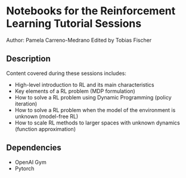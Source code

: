 # Notebooks for the Reinforcement Learning Tutorial Sessions
Author: Pamela Carreno-Medrano
Edited by Tobias Fischer

## Description

Content covered during these sessions includes:
- High-level introduction to RL and its main characteristics
- Key elements of a RL problem (MDP formulation)
- How to solve a RL problem using Dynamic Programming (policy iteration)
- How to solve a RL problem when the model of the environment is unknown (model-free RL)
- How to scale RL methods to larger spaces with unknown dynamics (function approximation)

## Dependencies

- OpenAI Gym
- Pytorch